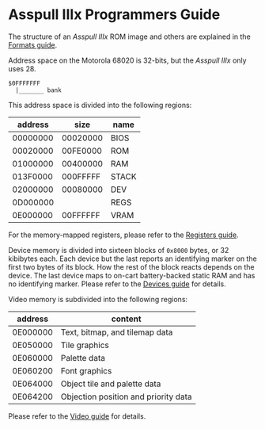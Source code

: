 # Asspull IIIx Programmers Guide

The structure of an *Asspull IIIx* ROM image and others are explained in the [Formats guide](formats.md).

Address space on the Motorola 68020 is 32-bits, but the *Asspull IIIx* only uses 28.

    $0FFFFFFF
      |_______ bank


This address space is divided into the following regions:

| address  | size     | name
| -------- | -------- | --------
| 00000000 | 00020000 | BIOS
| 00020000 | 00FE0000 | ROM
| 01000000 | 00400000 | RAM
| 013F0000 | 000FFFFF | STACK
| 02000000 | 00080000 | DEV
| 0D000000 |          | REGS
| 0E000000 | 00FFFFFF | VRAM

For the memory-mapped registers, please refer to the [Registers guide](registers.md).

Device memory is divided into sixteen blocks of `0x8000` bytes, or 32 kibibytes each. Each device but the last reports an identifying marker on the first two bytes of its block. How the rest of the block reacts depends on the device. The last device maps to on-cart battery-backed static RAM and has no identifying marker. Please refer to the [Devices guide](devices.md) for details.

Video memory is subdivided into the following regions:

| address  | content
| -------- | --------
| 0E000000 | Text, bitmap, and tilemap data
| 0E050000 | Tile graphics
| 0E060000 | Palette data
| 0E060200 | Font graphics
| 0E064000 | Object tile and palette data
| 0E064200 | Objection position and priority data

Please refer to the [Video guide](video.md) for details.
